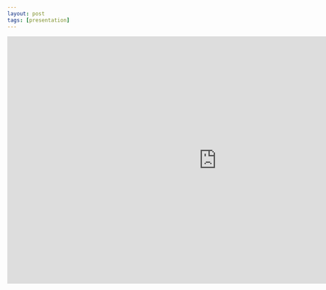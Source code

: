 ```yaml
---
layout: post
tags: [presentation]
---
```


<iframe src="https://docs.google.com/presentation/d/e/2PACX-1vSsKy4TM9Y01n9SPgXbYDyHsgu0LU0LWTBB7ZmknwCrBSy6m1NIRaARWY2IA4yhFwtiUgsbtbOaAqG4/embed?start=false&loop=false&delayms=3000" frameborder="0" width="960" height="569" allowfullscreen="true" mozallowfullscreen="true" webkitallowfullscreen="true"></iframe>
